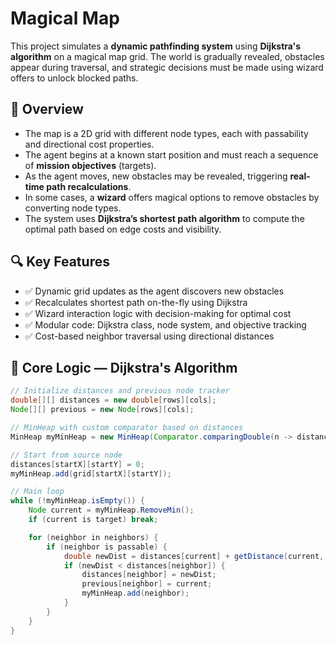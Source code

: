 # Magical Map 

This project simulates a **dynamic pathfinding system** using **Dijkstra's algorithm** on a magical map grid. The world is gradually revealed, obstacles appear during traversal, and strategic decisions must be made using wizard offers to unlock blocked paths.

## 🧭 Overview

- The map is a 2D grid with different node types, each with passability and directional cost properties.
- The agent begins at a known start position and must reach a sequence of **mission objectives** (targets).
- As the agent moves, new obstacles may be revealed, triggering **real-time path recalculations**.
- In some cases, a **wizard** offers magical options to remove obstacles by converting node types.
- The system uses **Dijkstra’s shortest path algorithm** to compute the optimal path based on edge costs and visibility.


## 🔍 Key Features

- ✅ Dynamic grid updates as the agent discovers new obstacles
- ✅ Recalculates shortest path on-the-fly using Dijkstra
- ✅ Wizard interaction logic with decision-making for optimal cost
- ✅ Modular code: Dijkstra class, node system, and objective tracking
- ✅ Cost-based neighbor traversal using directional distances

## 🧠 Core Logic — Dijkstra's Algorithm

```java
// Initialize distances and previous node tracker
double[][] distances = new double[rows][cols];
Node[][] previous = new Node[rows][cols];

// MinHeap with custom comparator based on distances
MinHeap myMinHeap = new MinHeap(Comparator.comparingDouble(n -> distances[n.x][n.y]));

// Start from source node
distances[startX][startY] = 0;
myMinHeap.add(grid[startX][startY]);

// Main loop
while (!myMinHeap.isEmpty()) {
    Node current = myMinHeap.RemoveMin();
    if (current is target) break;

    for (neighbor in neighbors) {
        if (neighbor is passable) {
            double newDist = distances[current] + getDistance(current, neighbor);
            if (newDist < distances[neighbor]) {
                distances[neighbor] = newDist;
                previous[neighbor] = current;
                myMinHeap.add(neighbor);
            }
        }
    }
}

